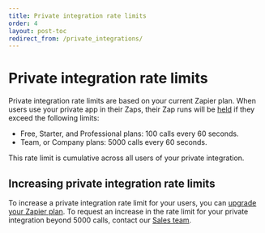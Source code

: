```yaml
---
title: Private integration rate limits
order: 4
layout: post-toc
redirect_from: /private_integrations/
---
```

# Private integration rate limits

Private integration rate limits are based on your current Zapier plan. When users use your private app in their Zaps, their Zap runs will be [held](https://help.zapier.com/hc/en-us/articles/8496291148685-View-and-manage-your-Zap-history) if they exceed the following limits:

- Free, Starter, and Professional plans: 100 calls every 60 seconds.
- Team, or Company plans: 5000 calls every 60 seconds.

This rate limit is cumulative across all users of your private integration.

## Increasing private integration rate limits

To increase a private integration rate limit for your users, you can [upgrade your Zapier plan](https://help.zapier.com/hc/en-us/articles/8496277302157-Change-or-cancel-your-Zapier-plan). To request an increase in the rate limit for your private integration beyond 5000 calls, contact our [Sales team](https://zapier.com/l/contact-sales).
